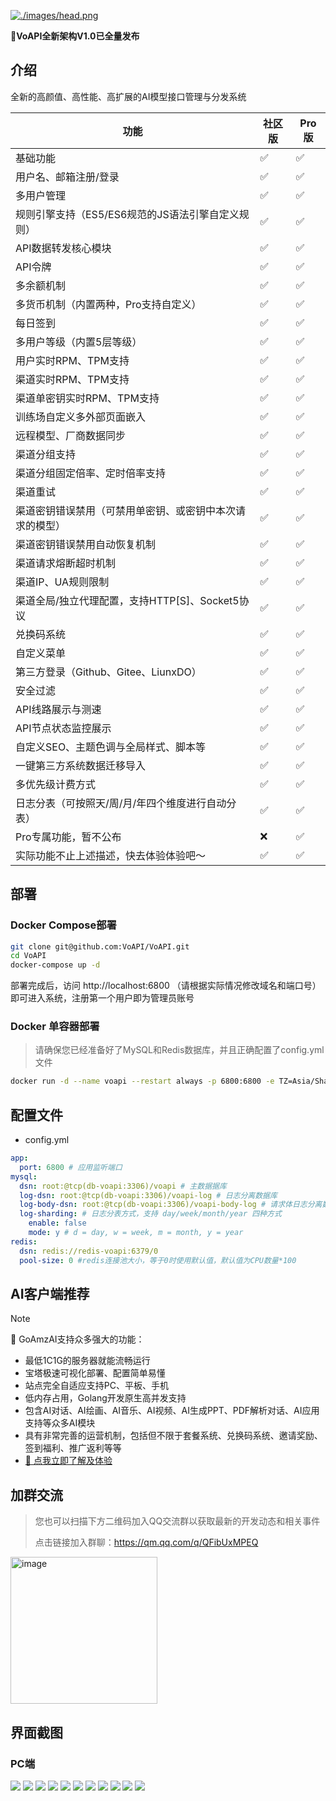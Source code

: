 [![./images/head.png](./images/head.png)](https://demo.voapi.top)

**🎉VoAPI全新架构V1.0已全量发布**
## 介绍
全新的高颜值、高性能、高扩展的AI模型接口管理与分发系统

|功能|社区版|Pro版|
|-|-|-|
|基础功能|✅|✅|
|用户名、邮箱注册/登录|✅|✅|
|多用户管理|✅|✅|
|规则引擎支持（ES5/ES6规范的JS语法引擎自定义规则）|✅|✅|
|API数据转发核心模块|✅|✅|
|API令牌|✅|✅|
|多余额机制|✅|✅|
|多货币机制（内置两种，Pro支持自定义）|✅|✅|
|每日签到|✅|✅|
|多用户等级（内置5层等级）|✅|✅|
|用户实时RPM、TPM支持|✅|✅|
|渠道实时RPM、TPM支持|✅|✅|
|渠道单密钥实时RPM、TPM支持|✅|✅|
|训练场自定义多外部页面嵌入|✅|✅|
|远程模型、厂商数据同步|✅|✅|
|渠道分组支持|✅|✅|
|渠道分组固定倍率、定时倍率支持|✅|✅|
|渠道重试|✅|✅|
|渠道密钥错误禁用（可禁用单密钥、或密钥中本次请求的模型）|✅|✅|
|渠道密钥错误禁用自动恢复机制|✅|✅|
|渠道请求熔断超时机制|✅|✅|
|渠道IP、UA规则限制|✅|✅|
|渠道全局/独立代理配置，支持HTTP[S]、Socket5协议|✅|✅|
|兑换码系统|✅|✅|
|自定义菜单|✅|✅|
|第三方登录（Github、Gitee、LiunxDO）|✅|✅|
|安全过滤|✅|✅|
|API线路展示与测速|✅|✅|
|API节点状态监控展示|✅|✅|
|自定义SEO、主题色调与全局样式、脚本等|✅|✅|
|一键第三方系统数据迁移导入|✅|✅|
|多优先级计费方式|✅|✅|
|日志分表（可按照天/周/月/年四个维度进行自动分表）|✅|✅|
|Pro专属功能，暂不公布|❌|✅|
|实际功能不止上述描述，快去体验体验吧～|✅|✅|

## 部署
### Docker Compose部署
```sh 
git clone git@github.com:VoAPI/VoAPI.git
cd VoAPI
docker-compose up -d
```
部署完成后，访问 http://localhost:6800 （请根据实际情况修改域名和端口号）即可进入系统，注册第一个用户即为管理员账号

### Docker 单容器部署
> 请确保您已经准备好了MySQL和Redis数据库，并且正确配置了config.yml文件
```sh
docker run -d --name voapi --restart always -p 6800:6800 -e TZ=Asia/Shanghai -v ./config.yml:/config.yml voapi/voapi:latest
```

## 配置文件
- config.yml
```yaml
app:
  port: 6800 # 应用监听端口
mysql:
  dsn: root:@tcp(db-voapi:3306)/voapi # 主数据据库
  log-dsn: root:@tcp(db-voapi:3306)/voapi-log # 日志分离数据库
  log-body-dsn: root:@tcp(db-voapi:3306)/voapi-body-log # 请求体日志分离数据库
  log-sharding: # 日志分表方式，支持 day/week/month/year 四种方式
    enable: false
    mode: y # d = day, w = week, m = month, y = year
redis:
  dsn: redis://redis-voapi:6379/0
  pool-size: 0 #redis连接池大小，等于0时使用默认值，默认值为CPU数量*100
```

## AI客户端推荐
> [!NOTE]
> 🌻 GoAmzAI支持众多强大的功能：
> - 最低1C1G的服务器就能流畅运行
> - 宝塔极速可视化部署、配置简单易懂
> - 站点完全自适应支持PC、平板、手机
> - 低内存占用，Golang开发原生高并发支持
> - 包含AI对话、AI绘画、AI音乐、AI视频、AI生成PPT、PDF解析对话、AI应用支持等众多AI模块
> - 具有非常完善的运营机制，包括但不限于套餐系统、兑换码系统、邀请奖励、签到福利、推广返利等等
> - [🫱 点我立即了解及体验](https://d.goamzai.com)

## 加群交流
> 您也可以扫描下方二维码加入QQ交流群以获取最新的开发动态和相关事件
> 
> 点击链接加入群聊：https://qm.qq.com/q/QFibUxMPEQ

<img width="235" alt="image" src="https://github.com/user-attachments/assets/d4798bae-03e5-4fce-aa03-e6dadd9ac748">

## 界面截图
### PC端
![](./images/1.png)
![](./images/2.png)
![](./images/3.png)
![](./images/4.png)
![](./images/5.png)
![](./images/6.png)
![](./images/7.png)
![](./images/8.png)
![](./images/9.png)
![](./images/10.png)
![](./images/11.png)